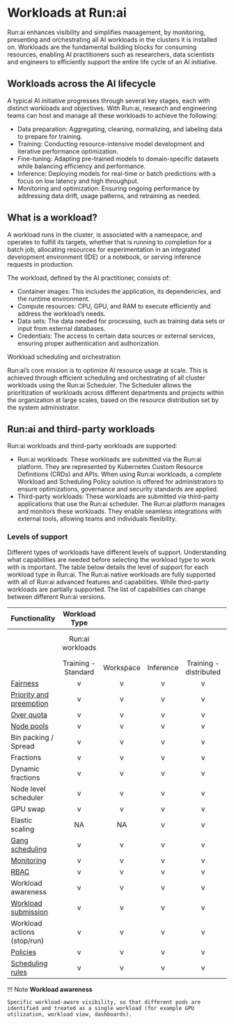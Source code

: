 # Workloads at Run:ai

Run:ai enhances visibility and simplifies management, by monitoring, presenting and orchestrating all AI workloads in the clusters it is installed on. Workloads are the fundamental building blocks for consuming resources, enabling AI practitioners such as researchers, data scientists and engineers to efficiently support the entire life cycle of an AI initiative. 

## Workloads across the AI lifecycle

A typical AI initiative progresses through several key stages, each with distinct workloads and objectives. With Run:ai, research and engineering teams can host and manage all these workloads to achieve the following:

* Data preparation: Aggregating, cleaning, normalizing, and labeling data to prepare for training.
* Training: Conducting resource-intensive model development and iterative performance optimization.
* Fine-tuning: Adapting pre-trained models to domain-specific datasets while balancing efficiency and performance.
* Inference: Deploying models for real-time or batch predictions with a focus on low latency and high throughput.
* Monitoring and optimization: Ensuring ongoing performance by addressing data drift, usage patterns, and retraining as needed.

## What is a workload?

A workload runs in the cluster, is associated with a namespace, and operates to fulfill its targets, whether that is running to completion for a batch job, allocating resources for experimentation in an integrated development environment (IDE) or a notebook, or serving inference requests in production. 

The workload, defined by the AI practitioner, consists of:

* Container images: This includes the application, its dependencies, and the runtime environment.
* Compute resources: CPU, GPU, and RAM to execute efficiently and address the workload’s needs.
* Data sets: The data needed for processing, such as training data sets or input from external databases. 
* Credentials: The access to certain data sources or external services, ensuring proper authentication and authorization. 

Workload scheduling and orchestration

Run:ai’s core mission is to optimize AI resource usage at scale. This is achieved through efficient scheduling and orchestrating of all cluster workloads using the Run:ai Scheduler. The Scheduler allows the prioritization of workloads across different departments and projects within the organization at large scales, based on the resource distribution set by the system administrator. 

## Run:ai and third-party workloads

Run:ai workloads and third-party workloads are supported:

* Run:ai workloads: These workloads are submitted via the Run:ai platform. They are represented by Kubernetes Custom Resource Definitions (CRDs) and APIs. When using Run:ai workloads, a complete Workload and Scheduling Policy solution is offered for administrators to ensure optimizations, governance and security standards are applied. 
* Third-party workloads: These workloads are submitted via third-party applications that  use the Run:ai scheduler. The Run:ai platform manages and monitors these workloads. They enable seamless integrations with external tools, allowing teams and individuals flexibility. 

### Levels of support

Different types of workloads have different levels of support. Understanding what capabilities are needed before selecting the workload type to work with is important. The table below details the level of support for each workload type in Run:ai. The Run:ai native workloads are fully supported with all of Run:ai advanced features and capabilities. While third-party workloads are partially supported. The list of capabilities can change between different Run:ai versions.

| Functionality | Workload Type |  |  |                        |  |
| ----- | :---: | :---: | :---: |:----------------------:| ----- |
|  | Run:ai workloads |  |  |                        | Third-party workloads |
|  | Training - Standard | Workspace | Inference | Training - distributed | All K8s workloads |
| [Fairness](../../../Researcher/scheduling/the-runai-scheduler.md#fairness-fair-resource-distribution) | v | v | v |           v            | v |
| [Priority and preemption](../../../Researcher/scheduling/the-runai-scheduler.md#preemption) | v | v | v |           v            | v |
| [Over quota](../../../Researcher/scheduling/the-runai-scheduler.md#over-quota-priority) | v | v | v |           v            | v |
| [Node pools](../../../platform-admin/aiinitiatives/resources/node-pools.md) | v | v | v |           v            | v |
| Bin packing / Spread | v | v | v |           v            | v |
| Fractions | v | v | v |           v            | v |
| Dynamic fractions | v | v | v |           v            | v |
| Node level scheduler | v | v | v |           v            | v |
| GPU swap | v | v | v |           v            | v |
| Elastic scaling | NA | NA | v |           v            | v |
| [Gang scheduling](../../../Researcher/scheduling/the-runai-scheduler.md#gang-scheduling) | v | v | v |           v            | v |
| [Monitoring](../../../admin/maintenance/alert-monitoring.md) | v | v | v |           v            | v |
| [RBAC](../../../admin/authentication/authentication-overview.md#role-based-access-control-rbac-in-runai) | v | v | v |           v            |  |
| Workload awareness | v | v | v |           v            |  |
| [Workload submission](../../../Researcher/workloads/overviews/managing-workloads.md) | v | v | v |           v            |  |
| Workload actions (stop/run) | v | v | v |           v            |  |
| [Policies](../../../platform-admin/workloads/policies/overview.md) | v | v | v |           v            |  |
| [Scheduling rules](../../../platform-admin/aiinitiatives/org/scheduling-rules.md) | v | v | v |           v            |  |

!!! Note
    __Workload awareness__

    Specific workload-aware visibility, so that different pods are identified and treated as a single workload (for example GPU utilization, workload view, dashboards).
